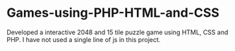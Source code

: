 # Games-using-PHP-HTML-and-CSS
Developed a interactive 2048 and 15 tile puzzle game using HTML, CSS and PHP. I have not used a single line of js in this project.
